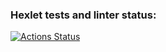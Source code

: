 ### Hexlet tests and linter status:
[![Actions Status](https://github.com/solarmanawm/frontend-project-46/actions/workflows/hexlet-check.yml/badge.svg)](https://github.com/solarmanawm/frontend-project-46/actions)